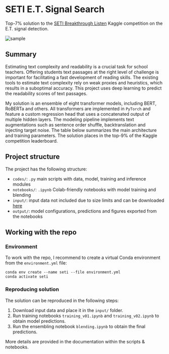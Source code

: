 # SETI E.T. Signal Search

Top-7% solution to the [SETI Breakthrough Listen](https://www.kaggle.com/c/seti-breakthrough-listen) Kaggle competition on the E.T. signal detection.

![sample](https://i.postimg.cc/Kztyq0Lg/seti-sample.jpg)


## Summary

Estimating text complexity and readability is a crucial task for school teachers. Offering students text passages at the right level of challenge is important for facilitating a fast development of reading skills. The existing tools to estimate text complexity rely on weak proxies and heuristics, which results in a suboptimal accuracy. This project uses deep learning to predict the readability scores of text passages.

My solution is an ensemble of eight transformer models, including BERT, RoBERTa and others. All transformers are implemented in `PyTorch` and feature a custom regression head that uses a concatenated output of multiple hidden layers. The modeling pipeline implements text augmentations such as sentence order shuffle, backtranslation and injecting target noise. The table below summarizes the main architecture and training parameters. The solution places in the top-9% of the Kaggle competition leaderboard.


## Project structure

The project has the following structure:
- `codes/`: `.py` main scripts with data, model, training and inference modules
- `notebooks/`: `.ipynb` Colab-friendly notebooks with model training and blending
- `input/`: input data not included due to size limits and can be downloaded [here](https://www.kaggle.com/c/seti-breakthrough-listen/data)
- `output/`: model configurations, predictions and figures exported from the notebooks


## Working with the repo

### Environment

To work with the repo, I recommend to create a virtual Conda environment from the `environment.yml` file:
```
conda env create --name seti --file environment.yml
conda activate seti
```

### Reproducing solution

The solution can be reproduced in the following steps:
1. Download input data and place it in the `input/` folder.
1. Run training notebooks `training_v01.ipynb` and `training_v02.ipynb` to obtain model predictions.
3. Run the ensembling notebook `blending.ipynb` to obtain the final predictions.

More details are provided in the documentation within the scripts & notebooks.
